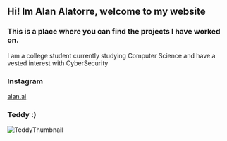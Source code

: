 ## Hi! Im Alan Alatorre, welcome to my website

### This is a place where you can find the projects I have worked on.

I am a college student currently studying Computer Science and have a vested interest with CyberSecurity

### Instagram
[alan.al](instagram.com/alan.al)

### Teddy :)
![TeddyThumbnail](https://user-images.githubusercontent.com/103144353/162067737-5ea47beb-3043-48d6-a0ad-11b805d68fb7.jpg)
